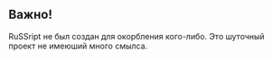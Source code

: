 ## Важно!
RuSSript не был создан для окорбления кого-либо.
Это шуточный проект не имеюший много смылса.